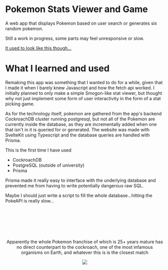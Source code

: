 # Pokemon Stats Viewer and Game
A web app that displays Pokemon based on user search or generates six random pokemon.

Still a work in progress, some parts may feel unresponsive or slow.

[It used to look like this though...](https://github.com/wesngu28/pokemon-stats-game/tree/main)

# What I learned and used

Remaking this app was something that I wanted to do for a while, given that I made it when I barely knew Javascript and how the fetch api worked. I initially planned to only make a simple Smogon-like stat viewer, but thought why not just implement some form of user interactivity in the form of a stat picking game.

As for the technology itself, pokemon are gathered from the app's backend CockroachDB cluster running postgresql, but not all of the Pokemon are currently inside the database, as they are incrementally added when one that isn't in it is queried for or generated. The website was made with SvelteKit using Typescript and the database queries are handled with Prisma.

This is the first time I have used

- CockroachDB
- PostgreSQL (outside of university)
- Prisma

Prisma made it really easy to interface with the underlying database and prevented me from having to write potentially dangerous raw SQL.

Maybe I should just write a script to fill the whole database...hitting the PokeAPI is really slow...

<br>
<br>
<br>
<br>
<br>

<p align="center">
Apparently the whole Pokemon franchise of which is 25+ years mature has no direct counterpart to the cockroach, one of the most infamous organisms on Earth, and whatever this is is the closest match
</p>
<p align="center">
  <img src="https://images-wixmp-ed30a86b8c4ca887773594c2.wixmp.com/f/06f563d8-dd63-419a-87d5-fa5e3dab6da3/dbkjxei-bb2d6d1b-cf01-413a-942c-d626a6678352.png/v1/fit/w_375,h_309,q_70,strp/pheromosa_by_ixjackiexx_dbkjxei-375w.jpg?token=eyJ0eXAiOiJKV1QiLCJhbGciOiJIUzI1NiJ9.eyJzdWIiOiJ1cm46YXBwOjdlMGQxODg5ODIyNjQzNzNhNWYwZDQxNWVhMGQyNmUwIiwiaXNzIjoidXJuOmFwcDo3ZTBkMTg4OTgyMjY0MzczYTVmMGQ0MTVlYTBkMjZlMCIsIm9iaiI6W1t7ImhlaWdodCI6Ijw9ODQ0IiwicGF0aCI6IlwvZlwvMDZmNTYzZDgtZGQ2My00MTlhLTg3ZDUtZmE1ZTNkYWI2ZGEzXC9kYmtqeGVpLWJiMmQ2ZDFiLWNmMDEtNDEzYS05NDJjLWQ2MjZhNjY3ODM1Mi5wbmciLCJ3aWR0aCI6Ijw9MTAyNCJ9XV0sImF1ZCI6WyJ1cm46c2VydmljZTppbWFnZS5vcGVyYXRpb25zIl19.gmdQXdJUjtP0WVv-bw48h5JbAj5lE7Y76Qk4R63GyjE" />
</p>